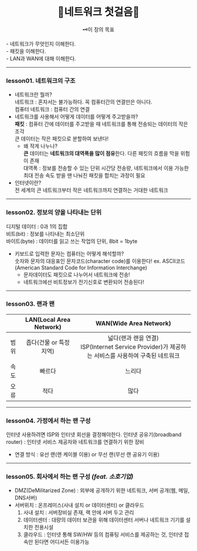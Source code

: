 <div align="center">
  <h1>🧩네트워크 첫걸음🧩</h1>
  <p>🗝️이 장의 목표</p>
  <p style="text-align: left">
    - 네트워크가 무엇인지 이해한다.<br>
    - 패킷을 이해한다.<br>
    - LAN과 WAN에 대해 이해한다.  
  </p>
</div>

---
### lesson01. 네트워크의 구조 
  - 네트워크란 뭘까?  
    네트워크 : 혼자서는 불가능하다. 꼭 컴퓨터간의 연결만은 아니다.  
    컴퓨터 네트워크 : 컴퓨터 간의 연결  
  - 네트워크를 사용해서 어떻게 데이터를 어떻게 주고받을까?  
    **패킷** : 컴퓨터 간에 데이터를 주고받을 때 네트워크를 통해 전송되는 데이터의 작은 조각  
    큰 데이터는 작은 패킷으로 분할하여 보낸다!
    - 왜 작게 나누나?  
      **큰** 데이터는 **네트워크의 대역폭을 많이 점유**한다. 다른 패킷의 흐름을 막을 위험이 존재  
      대역폭 : 정보를 전송할 수 있는 단위 시간당 전송량, 네트워크에서 이용 가능한 최대 전송 속도
    받을 땐 나눠진 패킷을 합치는 과정이 필요
  - 인터넷이란?  
    전 세계의 큰 네트워크부터 작은 네트워크까지 연결하는 거대한 네트워크  

---
### lesson02. 정보의 양을 나타내는 단위  
  디지털 데이터 : 0과 1의 집합  
  비트(bit) : 정보를 나타내는 최소단위  
  바이트(byte) : 데이터를 읽고 쓰는 작업의 단위, 8bit = 1byte  
  - 키보드로 입력한 문자는 컴퓨터는 어떻게 해석할까?  
    숫자와 문자의 대응표인 문자코드(character code)를 이용한다! ex. ASCII코드(American Standard Code for Information Interchange)  
    - 문자데이터도 패킷으로 나누어서 네트워크에 전송!  
    - 네트워크에선 비트정보가 전기신호로 변환되어 전송된다!
      
---
### lesson03. 랜과 왠 
|  | LAN(Local Area Network) | WAN(Wide Area Network) |
| :-: | :---------------------: | :--------------------: |
| 범위 | 좁다(건물 or 특정 지역) | 넓다(랜과 랜을 연결)<br>ISP(Internet Service Provider)가 제공하는 서비스를 사용하여 구축된 네트워크<br> |  
| 속도 | 빠르다 | 느리다 |
| 오류 |  적다  |  많다  |

---
### lesson04. 가정에서 하는 랜 구성
인터넷 사용하려면 ISP와 인터넷 회선을 결정해야한다.
인터넷 공유기(broadband router) : 인터넷 서비스 제공자와 네트워크를 연결하기 위한 장비 
 - 연결 방식 : 유선 랜(랜 케이블 이용) or 무선 랜(무선 랜 공유기 이용)

---
### lesson05. 회사에서 하는 랜 구성 _(feat. 소호기업)_
  - DMZ(DeMilitarized Zone) : 외부에 공개하기 위한 네트워크, 서버 공개(웹, 메일, DNS서버)  
  - 서버위치 : 온프레미스(사내 설치 or 데이터센터) or 클라우드  
    1) 사내 설치 : 서버장비실 존재, 랙 안에 서버 두고 관리
    2) 데이터센터 : 대량의 데이터 보관을 위해 데이터센터 서버나 네트워크 기기를 설치한 전용시설  
    3) 클라우드 : 인터넷 통해 SW/HW 등의 컴퓨팅 서비스를 제공하는 것, 인터넷 접속만 된다면 어디서든 이용가능  

  
